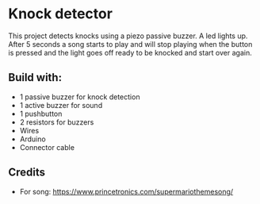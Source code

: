 Knock detector
===
This project detects knocks using a piezo passive buzzer. A led lights up. After 5 seconds a song starts to play and will stop playing when the button is pressed and the light goes off ready to be knocked and start over again.

## Build with:

* 1 passive buzzer for knock detection
* 1 active buzzer for sound
* 1 pushbutton
* 2 resistors for buzzers
* Wires
* Arduino
* Connector cable

## Credits

* For song: https://www.princetronics.com/supermariothemesong/